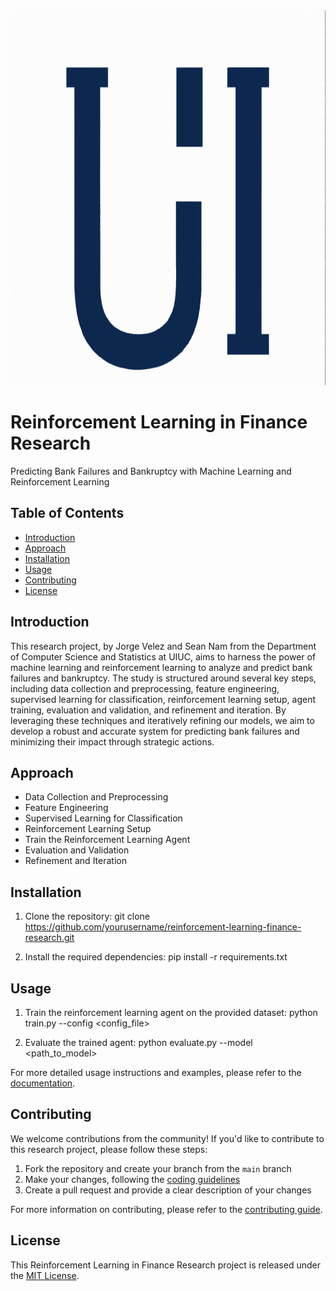 <img src="logo.png" alt="Logo" width="800" height="600">

# Reinforcement Learning in Finance Research

Predicting Bank Failures and Bankruptcy with Machine Learning and Reinforcement Learning

## Table of Contents

- [Introduction](#introduction)
- [Approach](#approach)
- [Installation](#installation)
- [Usage](#usage)
- [Contributing](#contributing)
- [License](#license)

## Introduction

This research project, by Jorge Velez and Sean Nam from the Department of Computer Science and Statistics at UIUC, aims to harness the power of machine learning and reinforcement learning to analyze and predict bank failures and bankruptcy. The study is structured around several key steps, including data collection and preprocessing, feature engineering, supervised learning for classification, reinforcement learning setup, agent training, evaluation and validation, and refinement and iteration. By leveraging these techniques and iteratively refining our models, we aim to develop a robust and accurate system for predicting bank failures and minimizing their impact through strategic actions.

## Approach

- Data Collection and Preprocessing
- Feature Engineering
- Supervised Learning for Classification
- Reinforcement Learning Setup
- Train the Reinforcement Learning Agent
- Evaluation and Validation
- Refinement and Iteration

## Installation

1. Clone the repository:
git clone https://github.com/yourusername/reinforcement-learning-finance-research.git


2. Install the required dependencies:
pip install -r requirements.txt


## Usage

1. Train the reinforcement learning agent on the provided dataset:
python train.py --config <config_file>


2. Evaluate the trained agent:
python evaluate.py --model <path_to_model>


For more detailed usage instructions and examples, please refer to the [documentation](docs/README.md).

## Contributing

We welcome contributions from the community! If you'd like to contribute to this research project, please follow these steps:

1. Fork the repository and create your branch from the `main` branch
2. Make your changes, following the [coding guidelines](docs/CODING_GUIDELINES.md)
3. Create a pull request and provide a clear description of your changes

For more information on contributing, please refer to the [contributing guide](docs/CONTRIBUTING.md).

## License

This Reinforcement Learning in Finance Research project is released under the [MIT License](LICENSE).
